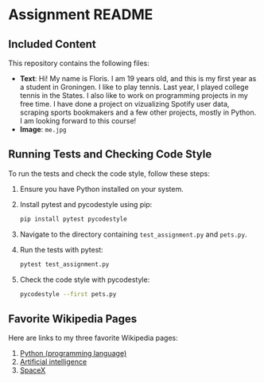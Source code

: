 
# Assignment README

## Included Content

This repository contains the following files:

- **Text**: Hi! 
My name is Floris. I am 19 years old, and this is my first year as a student in Groningen. I like to play tennis. Last year, I played college tennis in the States. I also like to work on programming projects in my free time. I have done a project on vizualizing Spotify user data, scraping sports bookmakers and a few other projects, mostly in Python. I am looking forward to this course!
- **Image**: `me.jpg`

## Running Tests and Checking Code Style

To run the tests and check the code style, follow these steps:

1. Ensure you have Python installed on your system.
2. Install pytest and pycodestyle using pip:

    ```bash
    pip install pytest pycodestyle
    ```

3. Navigate to the directory containing `test_assignment.py` and `pets.py`.
4. Run the tests with pytest:

    ```bash
    pytest test_assignment.py
    ```

5. Check the code style with pycodestyle:

    ```bash
    pycodestyle --first pets.py
    ```

## Favorite Wikipedia Pages

Here are links to my three favorite Wikipedia pages:

1. [Python (programming language)](https://en.wikipedia.org/wiki/Python_(programming_language))
2. [Artificial intelligence](https://en.wikipedia.org/wiki/Artificial_intelligence)
3. [SpaceX](https://en.wikipedia.org/wiki/SpaceX)
